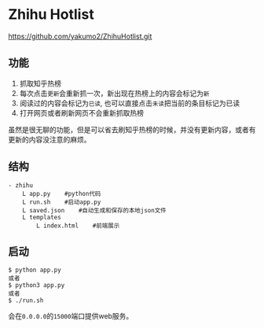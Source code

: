 
# Zhihu Hotlist

https://github.com/yakumo2/ZhihuHotlist.git

## 功能

1. 抓取知乎热榜
2. 每次点击`更新`会重新抓一次，新出现在热榜上的内容会标记为`新`
3. 阅读过的内容会标记为`已读`, 也可以直接点击`未读`把当前的条目标记为已读
4. 打开网页或者刷新网页不会重新抓取热榜

虽然是很无聊的功能，但是可以省去刷知乎热榜的时候，并没有更新内容，或者有更新的内容没注意的麻烦。

## 结构
```
- zhihu
    L app.py    #python代码
    L run.sh    #启动app.py
    L saved.json    #自动生成和保存的本地json文件
    L templates
        L index.html    #前端展示

```

## 启动

```
$ python app.py
或者
$ python3 app.py
或者
$ ./run.sh
```

会在`0.0.0.0`的`15000`端口提供web服务。


